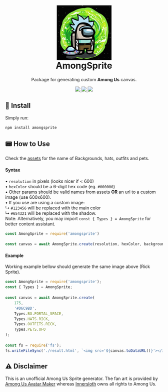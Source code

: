 <h1 align="center">
    <img src="https://github.com/MateusAquino/amongsprite/blob/main/assets/README.png?raw=true" align="center"></img>
    <br/>AmongSprite
</h1>
<p align="center">Package for generating custom <strong>Among Us</strong> canvas.</p>

<p align="center">
  <a aria-label="Working Node Version" href="https://github.com/nodejs/node/blob/master/doc/changelogs/CHANGELOG_V12.md#12.18.4">
    <img src="https://img.shields.io/badge/node.js@lts-12.18.4-informational?logo=Node.JS"></img>
  </a>
  <a aria-label="NPM version" href="https://badge.fury.io/js/amongsprite">
    <img src="https://badge.fury.io/js/amongsprite.svg"></img>
  </a>
  <a aria-label="Original Among Avatar Maker Art" href="https://amongusavatarmaker.com">
    <img src="https://img.shields.io/badge/Among%20Avatar%20Maker-art-success"></img>
  </a>
</p>

## 🚀 Install
Simply run:
```bash
npm install amongsprite
```

## 📟 How to Use
Check the [assets](./assets/) for the name of Backgrounds, hats, outfits and pets.

#### Syntax
• `resolution` in pixels (looks nicer if < 600)  
• `hexColor` should be a 6-digit hex code (eg. `#000000`)  
• Other params should be valid names from assets **OR** an url to a custom image (use 600x600).  
• If you use are using a custom image:  
 ↳ `#123456` will be replaced with the main color  
 ↳ `#654321` will be replaced with the shadow.  
Note: Alternatively, you may import `const { Types } = AmongSprite` for better content assistant.
```js
const AmongSprite = require('amongsprite')

const canvas = await AmongSprite.create(resolution, hexColor, background, hat?, outfit?, pet?, impostor?)
```

#### Example
Working example bellow should generate the same image above (Rick Sprite).
```js
const AmongSprite = require('amongsprite');
const { Types } = AmongSprite;

const canvas = await AmongSprite.create(
	175, 
	'#D6C9BD', 
	Types.BG.PORTAL_SPACE, 
	Types.HATS.RICK, 
	Types.OUTFITS.RICK, 
	Types.PETS.UFO
);

const fs = require('fs');
fs.writeFileSync('./result.html', `<img src='${canvas.toDataURL()}'></img>`);
```

## ⚠️ Disclaimer
This is an unofficial Among Us Sprite generator. The fan art is provided by [Among Us Avatar Maker](https://amongusavatarmaker.com) whereas [Innersloth](http://www.innersloth.com/gameAmongUs.php) owns all rights to Among Us.  